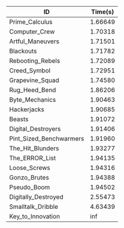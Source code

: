 |ID|Time(s)|
|-|-|
|Prime_Calculus|1.66649|
|Computer_Crew|1.70318|
|Artful_Maneuvers|1.71501|
|Blackouts|1.71782|
|Rebooting_Rebels|1.72089|
|Creed_Symbol|1.72951|
|Grapevine_Squad|1.74580|
|Rug_Heed_Bend|1.86206|
|Byte_Mechanics|1.90463|
|Hackerjacks|1.90685|
|Beasts|1.91072|
|Digital_Destroyers|1.91406|
|Pint_Sized_Benchwarmers|1.91960|
|The_Hit_Blunders|1.93277|
|The_ERROR_List|1.94135|
|Loose_Screws|1.94316|
|Gonzo_Brutes|1.94388|
|Pseudo_Boom|1.94502|
|Digitally_Destroyed|2.55473|
|Smalltalk_Dribble|4.63439|
|Key_to_Innovation|inf|
